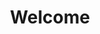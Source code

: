 <!Doctype html>
<html>
<head>
<title> Link CSS to HTML </title>
<link rel= "stylesheet' type="text/css"
href = "style.css">
</head>
<body align = "center">
<h1> Welcome </h1>
</body>
</html>
